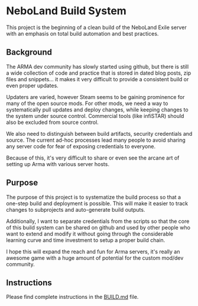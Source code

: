 # NeboLand Build System

This project is the beginning of a clean build of the 
NeboLand Exile server with an emphasis on total build 
automation and best practices.


## Background

The ARMA dev community has slowly started using github,
but there is still a wide collection of code and practice that 
is stored in dated blog posts, zip files and snippets... it makes 
it very difficult to provide a consistent build or even proper updates.

Updaters are varied, however Steam seems to be gaining prominence for
many of the open source mods.  For other mods, we need a 
way to systematically pull updates and deploy changes, while keeping
changes to the system under source control.  Commercial tools (like infiSTAR) 
should also be excluded from source control.

We also need to distinguish between build artifacts, security credentials
and source. The current ad-hoc processes lead many people to avoid 
sharing any server code for fear of exposing credentials to everyone.

Because of this, it's very difficult to share or even see the arcane art
of setting up Arma with various server hosts.


## Purpose

The purpose of this project is to systematize the build process so that
a one-step build and deployment is possible.  This will make it easier to 
track changes to subprojects and auto-generate build outputs.

Additionally, I want to separate credentials from the scripts so that the core
of this build system can be shared on github and used by other people who want to 
extend and modify it without going through the considerable learning curve and 
time investment to setup a proper build chain.

I hope this will expand the reach and fun for Arma servers, it's really an 
awesome game with a huge amount of potential for the custom mod/dev community.


## Instructions

Please find complete instructions in the [BUILD.md](./BUILD.md) file.

